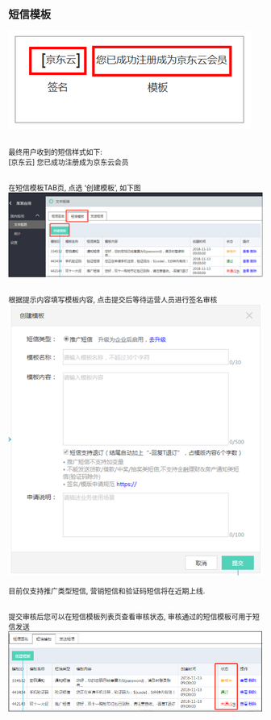 ## 短信模板 <br>

![短信样例](../../../../image/Text-Message/dx-014.png)<br><br>

最终用户收到的短信样式如下: <br>
[京东云] 您已成功注册成为京东云会员<br><br>

在短信模板TAB页, 点选 ‘创建模板’, 如下图<br>
![创建模板](../../../../image/Text-Message/dx-015.png)<br><br>

根据提示内容填写模板内容, 点击提交后等待运营人员进行签名审核<br>
![填写模板](../../../../image/Text-Message/dx-016.png)<br><br>
目前仅支持推广类型短信, 营销短信和验证码短信将在近期上线. <br><br>

提交审核后您可以在短信模板列表页查看审核状态, 审核通过的短信模板可用于短信发送<br>
![查看状态](../../../../image/Text-Message/dx-017.png)<br><br>